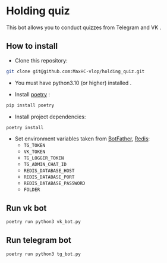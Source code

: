 # Holding quiz

This bot allows you to conduct quizzes from Telegram and VK .

## How to install

- Сlone this repository:
```bash
git clone git@github.com:MaxHC-vlop/holding_quiz.git
```
- You must have python3.10 (or higher) installed .

- Install [poetry](https://python-poetry.org/docs/) :
```bash
pip install poetry
```
- Install project dependencies:
```bash
poetry install
```

- Set environment variables taken from [BotFather](https://t.me/BotFather), [Redis](https://redislabs.com/):
    - `TG_TOKEN`
    - `VK_TOKEN`
    - `TG_LOGGER_TOKEN`
    - `TG_ADMIN_CHAT_ID`
    - `REDIS_DATABASE_HOST`
    - `REDIS_DATABASE_PORT`
    - `REDIS_DATABASE_PASSWORD`
    - `FOLDER`

## Run vk bot
```bash
poetry run python3 vk_bot.py
```

## Run telegram bot
```bash
poetry run python3 tg_bot.py
```